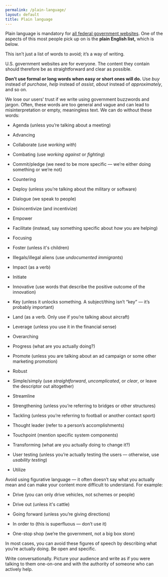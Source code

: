 ```yaml
---
permalink: /plain-language/
layout: default
title: Plain language
---
```

Plain language is mandatory for [all federal government
websites](http://www.plainlanguage.gov/). One of the aspects of
this most people pick up on is the **plain English list,** which is
below.

This isn’t just a list of words to avoid; it’s a way of writing.

U.S. government websites are for everyone. The content they contain
should therefore be as straightforward and clear as possible.

**Don’t use formal or long words when easy or short ones will do.** Use
_buy_ instead of _purchase_, _help_ instead of _assist_, _about_ instead
of _approximately_, and so on.

We lose our users’ trust if we write using government buzzwords and
jargon. Often, these words are too general and vague and can lead to
misinterpretation or empty, meaningless text. We can do without these
words:

-   Agenda (unless you’re talking about a meeting)

-   Advancing

-   Collaborate (use *working with*)

-   Combating (use *working against* or *fighting*)

-   Commit/pledge (we need to be more specific — we’re either doing something or we’re not)

-   Countering

-   Deploy (unless you’re talking about the military or software)

-   Dialogue (we speak to people)

-   Disincentivize (and incentivize)

-   Empower

-   Facilitate (instead, say something specific about *how* you are helping)

-   Focusing

-   Foster (unless it's children)

-   Illegals/illegal aliens (use *undocumented immigrants*)

-   Impact (as a verb)

-   Initiate

-   Innovative (use words that describe the positive outcome of the innovation)

-   Key (unless it unlocks something. A subject/thing isn’t “key” — it’s probably important)

-   Land (as a verb. Only use if you’re talking about aircraft)

-   Leverage (unless you use it in the financial sense)

-   Overarching

-   Progress (what are you actually doing?)

-   Promote (unless you are talking about an ad campaign or some other marketing promotion)

-   Robust

-   Simple/simply (use *straightforward*, *uncomplicated*, or *clear*, or leave the descriptor out altogether)

-   Streamline

-   Strengthening (unless you’re referring to bridges or other structures)

-   Tackling (unless you’re referring to football or another contact sport)

-   Thought leader (refer to a person’s accomplishments)

-   Touchpoint (mention specific system components)

-   Transforming (what are you actually doing to change it?)

-   User testing (unless you’re actually testing the users — otherwise, use *usability testing*)

-   Utilize

Avoid using figurative language — it often doesn’t say what you actually
mean and can make your content more difficult to understand. For
example:

-   Drive (you can only drive vehicles, not schemes or people)

-   Drive out (unless it's cattle)

-   Going forward (unless you’re giving directions)

-   In order to (this is superfluous — don’t use it)

-   One-stop shop (we’re the government, not a big box store)

In most cases, you can avoid these figures of speech by describing what
you’re actually doing. Be open and specific.

Write conversationally. Picture your audience and write as if you were
talking to them one-on-one and with the authority of someone who can
actively help.